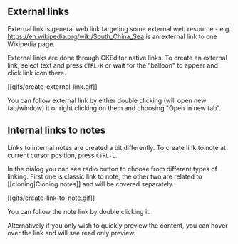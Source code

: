## External links
External link is general web link targeting some external web resource - e.g. https://en.wikipedia.org/wiki/South_China_Sea is an external link to one Wikipedia page.

External links are done through CKEditor native links. To create an external link, select text and press ```CTRL-K``` or wait for the "balloon" to appear and click link icon there.

[[gifs/create-external-link.gif]]

You can follow external link by either double clicking (will open new tab/window) it or right clicking on them and choosing "Open in new tab".

## Internal links to notes

Links to internal notes are created a bit differently. To create link to note at current cursor position, press ```CTRL-L```.

In the dialog you can see radio button to choose from different types of linking. First one is classic link to note, the other two are related to [[cloning|Cloning notes]] and will be covered separately.

[[gifs/create-link-to-note.gif]]

You can follow the note link by double clicking it.

Alternatively if you only wish to quickly preview the content, you can hover over the link and will see read only preview.
